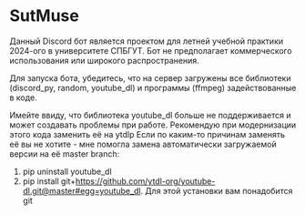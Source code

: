 # SutMuse

Данный Discord бот является проектом для летней учебной практики 2024-ого в университете СПБГУТ.
Бот не предполагает коммерческого использования или широкого распространения.

Для запуска бота, убедитесь, что на сервер загружены все библиотеки (discord_py, random, youtube_dl) и программы (ffmpeg) задействованные в коде.

Имейте ввиду, что библиотека youtube_dl больше не поддерживается и может создавать проблемы при работе.
Рекомендую при модернизации этого кода заменить её на ytdlp
Если по каким-то причинам заменять её вы не хотите - мне помогла замена автоматически загружаемой версии на её master branch:
1) pip uninstall youtube_dl
2) pip install git+https://github.com/ytdl-org/youtube-dl.git@master#egg=youtube_dl.
Для этой установки вам понадобится git
